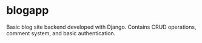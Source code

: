 # blogapp
Basic blog site backend developed with Django. Contains CRUD operations, comment system, and basic authentication.
